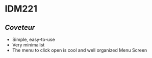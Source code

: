 # IDM221
## *Coveteur*


+ Simple, easy-to-use
+ Very minimalist
+ The menu to click open is cool and well organized
Menu Screen
